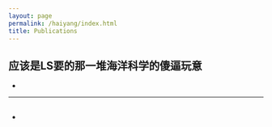 ```yaml
---
layout: page
permalink: /haiyang/index.html
title: Publications
---
```




## 应该是LS要的那一堆海洋科学的傻逼玩意

- 
  <br>

---

## 

- 



<br>


